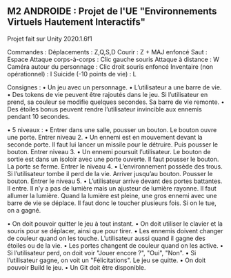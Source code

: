 ## M2 ANDROIDE : Projet de l'UE "Environnements Virtuels Hautement Interactifs"

Projet fait sur Unity 2020.1.6f1

Commandes :
Déplacements : Z,Q,S,D
Courir : Z + MAJ enfoncé
Saut : Espace
Attaque corps-à-corps : Clic gauche souris
Attaque à distance : W
Caméra autour du personnage : Clic droit souris enfoncé
Inventaire (non opérationnel) : I
Suicide (-10 points de vie) : L

Consignes :
• Un jeu avec un personnage.
• L’utilisateur a une barre de vie.
• Des tokens de vie peuvent être rajoutés dans le jeu. Si l’utilisateur en prend, sa couleur se modifie quelques secondes. Sa barre de vie remonte.
• Des étoiles bonus peuvent rendre l’utilisateur invincible aux ennemis pendant 10 secondes.

• 5 niveaux :
• Entrer dans une salle, pousser un bouton. Le bouton ouvre une porte. Entrer niveau 2.
• Un ennemi est en mouvement devant la seconde porte. Il faut lui lancer un missile pour le détruire. Puis pousser le bouton. Entrer niveau 3.
• Un ennemi poursuit l’utilisateur. Le bouton de sortie est dans un isoloir avec une porte ouverte. Il faut pousser le bouton. La porte se ferme. Entrer le niveau 4.
• L’environnement possède des trous. Si l’utilisateur tombe il perd de la vie. Arriver jusqu’au bouton. Pousser le bouton. Entrer le niveau 5.
• L’utilisateur arrive devant des portes battantes. Il entre. Il n’y a pas de lumière mais un ajusteur de lumière rayonne. Il faut allumer la lumière. Quand la lumière est pleine, une gros ennemi avec une barre de vie se déplace. Il faut donc le toucher plusieurs fois. Si on le tue, on a gagné.

• On doit pouvoir quitter le jeu à tout instant.
• On doit utiliser le clavier et la souris pour se déplacer, ainsi que pour tirer.
• Les ennemis doivent changer de couleur quand on les touche. L’utilisateur aussi quand il gagne des étoiles ou de la vie.
• Les portes changent de couleur quand on les active.
• Si l’utilisateur perd, on doit voir "Jouer encore ?", "Oui", "Non".
• Si l’utilisateur gagne, on voit un "Félicitations". Le jeu se quitte.
• On doit pouvoir Build le jeu.
• Un Git doit être disponible.
